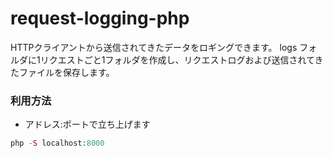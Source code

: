 # request-logging-php

HTTPクライアントから送信されてきたデータをロギングできます。
logs フォルダに1リクエストごと1フォルダを作成し、リクエストログおよび送信されてきたファイルを保存します。

### 利用方法

* アドレス:ポートで立ち上げます

```php
php -S localhost:8000
```

